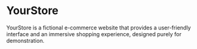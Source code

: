 # YourStore
YourStore is a fictional e-commerce website that provides a user-friendly interface and an immersive shopping experience, designed purely for demonstration.
